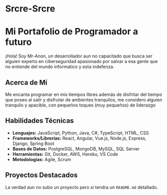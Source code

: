 # Srcre-Srcre

# Mi Portafolio de Programador a futuro
¡Hola! Soy Mr-Anon, un desarrollador aun no capacitado que busca ser alguien experto en ciberseguridad apasionado por salvar a esa gente que no entiende del mundo informatico y esta indefenza.

## Acerca de Mí
Me encanta programar en mis tiempos libres además de disfritar del tiempo que poseo al salir y disfrutar de ambientes tranquilos, me considero alguien tranquilo y apacible, con pequeños toques (muy pequeños) de liderazgo

## Habilidades Técnicas
* **Lenguajes:** JavaScript, Python, Java, C#, TypeScript, HTML, CSS
* **Frameworks/Librerías:** React, Angular, Vue.js, Node.js, Express, Django, Spring Boot
* **Bases de Datos:** PostgreSQL, MongoDB, MySQL, SQL Server
* **Herramientas:** Git, Docker, AWS, Heroku, VS Code
* **Metodologías:** Agile, Scrum

## Proyectos Destacados
La verdad aun no subo un proyecto pero si tendra un `README.md` detallado.
